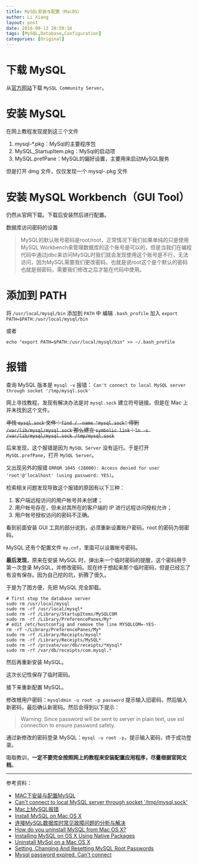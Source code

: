 ```yaml
---
title: MySQL安装与配置（MacOS）
author: Li Xiang
layout: post
date: 2016-09-13 20:59:16
tags: [MySQL,Database,Configuration]
categories: [Original]
---
```


# 下载 MySQL

从[官方网站](http://www.mysql.com/downloads/)下载 `MySQL Community Server`。

# 安装 MySQL

在网上教程发现提到这三个文件

1. mysql-*.pkg：MySql的主要程序包
2. MySQL_StartupItem.pkg：MySql的启动项
3. MySQL.prefPane：MySQL的偏好设置，主要用来启动MySQL服务

但是打开 dmg 文件，仅仅发现一个 mysql-<version>.pkg 文件

# 安装 MySQL Workbench（GUI Tool）

仍然从官网下载。下载后安装然后进行配置。

数据库访问密码的设置

> MySQL的默认账号密码是root/root，正常情况下我们如果单纯的只是使用MySQL Workbench来管理数据库的这个账号是可以的，但是当我们在编程代码中通过jdbc来访问MySQL时我们就会发现使用这个账号是不行，无法访问，因为MySQL需要我们更改密码，也就是说root这个是个默认的密码也就是弱密码，需要我们修改之后才能在代码中使用。

# 添加到 **PATH**

将 `/usr/local/mysql/bin` 添加到 `PATH` 中
编辑 `.bash_profile` 加入 `export PATH=$PATH:/usr/local/mysql/bin`

或者

``` shell
echo "export PATH=$PATH:/usr/local/mysql/bin" >> ~/.bash_profile
```

# 报错

查询 MySQL 版本是 `mysql -v` 报错：
`Can't connect to local MySQL server through socket '/tmp/mysql.sock'`

网上寻找教程，发现有解决办法是对 `mysql.sock` 建立符号链接。但是在 Mac 上并未找到这个文件。

~~寻找 `mysql.sock` 文件：`find / -name "mysql.sock"` 得到 `/var/lib/mysql/mysql.sock`
那么建立 `symbolic link`：`ln -s /var/lib/mysql/mysql.sock /tmp/mysql.sock`~~

后来发现，这个报错是因为 `MySQL Server` 没有运行。于是打开 `MySQL.prefPane`，打开 `MySQL Server`。

又出现另外的报错 `ERROR 1045 (28000): Access denied for user 'root'@'localhost' (using password: YES)`。

检索相关问题发现导致这个报错的原因有以下三种：

1. 客户端远程访问的用户帐号并未创建；
2. 用户帐号存在，但未对其所在的客户端的 IP 进行远程访问授权允许；
3. 用户帐号授权访问的密码不正确。

看到前面安装 GUI 工具的部分说到，必须重新设置账户密码，root 的密码为弱密码。

MySQL 还有个配置文件 `my.cnf`，里面可以设置帐号密码。

**最后发现**，原来在安装 MySQL 时，弹出来一个临时密码的提醒，这个密码用于第一次登录 MySQL，并修改密码。现在终于想起来那个临时密码，但是已经忘了有没有保存。因为自己挖的坑，折腾了很久。

于是为了图方便，先把 MySQL 完全卸载。

``` shell
# first stop the database server
sudo rm /usr/local/mysql
sudo rm -rf /usr/local/mysql*
sudo rm -rf /Library/StartupItems/MySQLCOM
sudo rm -rf /Library/PreferencePanes/My*
# edit /etc/hostconfig and remove the line MYSQLCOM=-YES-
rm -rf ~/Library/PreferencePanes/My*
sudo rm -rf /Library/Receipts/mysql*
sudo rm -rf /Library/Receipts/MySQL*
sudo rm -rf /private/var/db/receipts/*mysql*
sudo rm -rf /var/db/receipts/com.mysql.*
```

然后再重新安装 MySQL。

这次长记性保存了临时密码。

接下来重新配置 MySQL。

修改根用户密码：`mysqldmin -u root -p password`
提示输入旧密码，然后输入新密码，最后确认新密码。然后会得到以下提示：
> Warning: Since password will be sent to server in plain text, use ssl connection to ensure password safety.

通过新修改的密码登录 MySQL：`mysql -u root -p`，提示输入密码，终于成功登录。

吸取教训，**一定不要完全按照网上的教程来安装配置应用程序，尽量根据官网文档**。

---

参考资料：

- [MAC下安装与配置MySQL](http://www.cnblogs.com/macro-cheng/archive/2011/10/25/mysql-001.html)
- [Can't connect to local MySQL server through socket '/tmp/mysql.sock'](http://blog.csdn.net/zzq900503/article/details/14163341)
- [Mac上MySQL报错](https://segmentfault.com/q/1010000000094608)
- [Install MySQL on Mac OS X](http://obscuredclarity.blogspot.in/2009/08/install-mysql-on-mac-os-x.html)
- [连接MySQL数据库时常见故障问题的分析与解决](http://blog.csdn.net/lioncode/article/details/7917310)
- [How do you uninstall MySQL from Mac OS X?](http://stackoverflow.com/questions/1436425/how-do-you-uninstall-mysql-from-mac-os-x)
- [Installing MySQL on OS X Using Native Packages](https://dev.mysql.com/doc/refman/5.7/en/osx-installation-pkg.html)
- [Uninstall MySql on a Mac OS X](http://community.jaspersoft.com/wiki/uninstall-mysql-mac-os-x)
- [Setting, Changing And Resetting MySQL Root Passwords](https://www.howtoforge.com/setting-changing-resetting-mysql-root-passwords)
- [Mysql password expired. Can't connect](http://stackoverflow.com/questions/33387879/mysql-password-expired-cant-connect)
